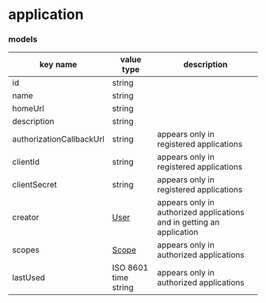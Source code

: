 # application

### models

key name | value type | description
--- | --- | ---
id | string |
name | string |
homeUrl | string |
description | string |
authorizationCallbackUrl | string | appears only in registered applications
clientId | string | appears only in registered applications
clientSecret | string | appears only in registered applications
creator | [User](#user) | appears only in authorized applications and in getting an application
scopes | [Scope](./scope.html) | appears only in authorized applications
lastUsed | ISO 8601 time string | appears only in authorized applications
